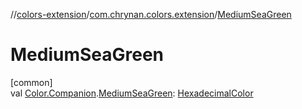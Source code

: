 //[colors-extension](../../index.md)/[com.chrynan.colors.extension](index.md)/[MediumSeaGreen](-medium-sea-green.md)

# MediumSeaGreen

[common]\
val [Color.Companion](../../../colors-core/colors-core/com.chrynan.colors/-color/-companion/index.md).[MediumSeaGreen](-medium-sea-green.md): [HexadecimalColor](../../../colors-core/colors-core/com.chrynan.colors/-hexadecimal-color/index.md)
